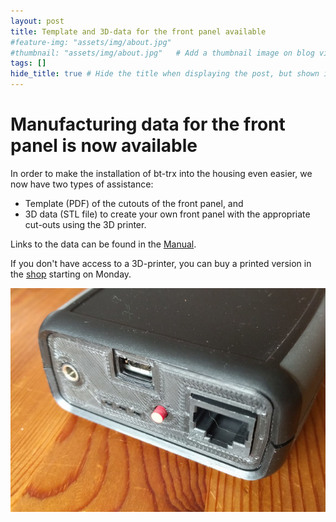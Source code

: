 ```yaml
---
layout: post
title: Template and 3D-data for the front panel available
#feature-img: "assets/img/about.jpg"
#thumbnail: "assets/img/about.jpg"   # Add a thumbnail image on blog view
tags: []
hide_title: true # Hide the title when displaying the post, but shown in lists of posts
---
```


# Manufacturing data for the front panel is now available

In order to make the installation of bt-trx into the housing even easier, we now have two types of assistance:

- Template (PDF) of the cutouts of the front panel, and
- 3D data (STL file) to create your own front panel with the appropriate cut-outs using the 3D printer.

Links to the data can be found in the [Manual](https://manual.bt-trx.com/20_Zusammenbau/Frontblende/).

If you don't have access to a 3D-printer, you can buy a printed version in the [shop](https://shop.thinkstack.de) starting on Monday.

![Frontpanel v4.1](https://github.com/bt-trx/frontpanel/raw/v4.1/frontpanel_v4.1_built_in.png)
